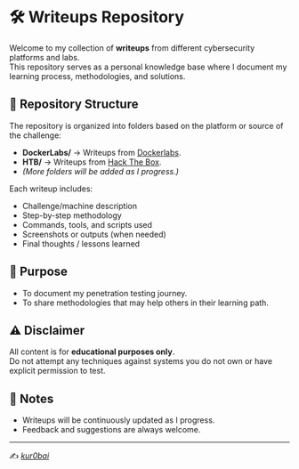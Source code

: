 # 🛠️ Writeups Repository

Welcome to my collection of **writeups** from different cybersecurity platforms and labs.  
This repository serves as a personal knowledge base where I document my learning process, methodologies, and solutions.

## 📂 Repository Structure

The repository is organized into folders based on the platform or source of the challenge:

- **DockerLabs/** → Writeups from [Dockerlabs](https://dockerlabs.es/).
- **HTB/** → Writeups from [Hack The Box](https://www.hackthebox.com/).
- _(More folders will be added as I progress.)_

Each writeup includes:

- Challenge/machine description
- Step-by-step methodology
- Commands, tools, and scripts used
- Screenshots or outputs (when needed)
- Final thoughts / lessons learned

## 🚀 Purpose

- To document my penetration testing journey.
- To share methodologies that may help others in their learning path.

## ⚠️ Disclaimer

All content is for **educational purposes only**.  
Do not attempt any techniques against systems you do not own or have explicit permission to test.

## 📌 Notes

- Writeups will be continuously updated as I progress.
- Feedback and suggestions are always welcome.

---

✍️ _[kur0bai](https://github.com/kur0bai)_
